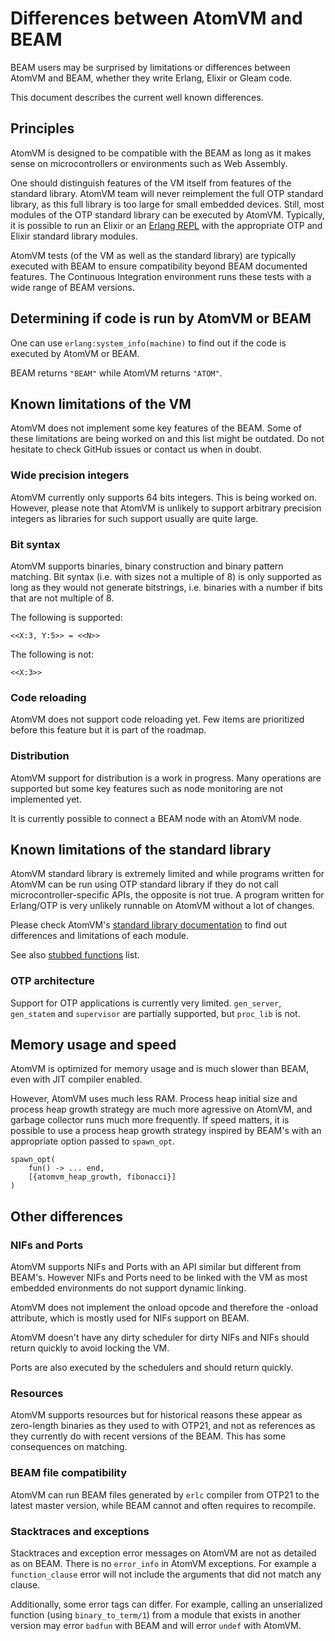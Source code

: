 <!--
 Copyright 2025 Paul Guyot <pguyot@kallisys.net>

 SPDX-License-Identifier: Apache-2.0 OR LGPL-2.1-or-later
-->

# Differences between AtomVM and BEAM

BEAM users may be surprised by limitations or differences between AtomVM and BEAM, whether they
write Erlang, Elixir or Gleam code.

This document describes the current well known differences.

## Principles

AtomVM is designed to be compatible with the BEAM as long as it makes sense on microcontrollers or
environments such as Web Assembly.

One should distinguish features of the VM itself from features of the standard library. AtomVM
team will never reimplement the full OTP standard library, as this full library is too large for
small embedded devices. Still, most modules of the OTP standard library can be executed by AtomVM.
Typically, it is possible to run an Elixir or an
[Erlang REPL](https://github.com/pguyot/atomvm_shell) with the appropriate OTP and Elixir standard
library modules.

AtomVM tests (of the VM as well as the standard library) are typically executed with BEAM to
ensure compatibility beyond BEAM documented features. The Continuous Integration environment runs
these tests with a wide range of BEAM versions.

## Determining if code is run by AtomVM or BEAM

One can use `erlang:system_info(machine)` to find out if the code is executed by AtomVM or BEAM.

BEAM returns `"BEAM"` while AtomVM returns `"ATOM"`.

## Known limitations of the VM

AtomVM does not implement some key features of the BEAM. Some of these limitations are being
worked on and this list might be outdated. Do not hesitate to check GitHub issues or contact us
when in doubt.

### Wide precision integers

AtomVM currently only supports 64 bits integers. This is being worked on. However, please note
that AtomVM is unlikely to support arbitrary precision integers as libraries for such support
usually are quite large.

### Bit syntax

AtomVM supports binaries, binary construction and binary pattern matching. Bit syntax (i.e. with
sizes not a multiple of 8) is only supported as long as they would not generate bitstrings, i.e.
binaries with a number if bits that are not multiple of 8.

The following is supported:

    <<X:3, Y:5>> = <<N>>

The following is not:

    <<X:3>>

### Code reloading

AtomVM does not support code reloading yet. Few items are prioritized before this feature but it
is part of the roadmap.

### Distribution

AtomVM support for distribution is a work in progress. Many operations are supported but some key
features such as node monitoring are not implemented yet.

It is currently possible to connect a BEAM node with an AtomVM node.

## Known limitations of the standard library

AtomVM standard library is extremely limited and while programs written for AtomVM can be run
using OTP standard library if they do not call microcontroller-specific APIs, the opposite is not
true. A program written for Erlang/OTP is very unlikely runnable on AtomVM without a lot of
changes.

Please check AtomVM's [standard library documentation](./apidocs/erlang/estdlib/README.md) to find out differences
and limitations of each module.

See also [stubbed functions](./stubbed-functions.md) list.

### OTP architecture

Support for OTP applications is currently very limited. `gen_server`, `gen_statem` and `supervisor`
are partially supported, but `proc_lib` is not.

## Memory usage and speed

AtomVM is optimized for memory usage and is much slower than BEAM, even with JIT compiler enabled.

However, AtomVM uses much less RAM. Process heap initial size and process heap growth strategy are
much more agressive on AtomVM, and garbage collector runs much more frequently. If speed matters,
it is possible to use a process heap growth strategy inspired by BEAM's with an appropriate option
passed to `spawn_opt`.

    spawn_opt(
        fun() -> ... end,
        [{atomvm_heap_growth, fibonacci}]
    )

## Other differences

### NIFs and Ports

AtomVM supports NIFs and Ports with an API similar but different from BEAM's. However NIFs
and Ports need to be linked with the VM as most embedded environments do not support dynamic
linking.

AtomVM does not implement the onload opcode and therefore the -onload attribute, which is mostly
used for NIFs support on BEAM.

AtomVM doesn't have any dirty scheduler for dirty NIFs and NIFs should return quickly to avoid
locking the VM.

Ports are also executed by the schedulers and should return quickly.

### Resources

AtomVM supports resources but for historical reasons these appear as zero-length binaries as they
used to with OTP21, and not as references as they currently do with recent versions of the BEAM.
This has some consequences on matching.

### BEAM file compatibility

AtomVM can run BEAM files generated by `erlc` compiler from OTP21 to the latest master version,
while BEAM cannot and often requires to recompile.

### Stacktraces and exceptions

Stacktraces and exception error messages on AtomVM are not as detailed as on BEAM. There is no `error_info` in AtomVM exceptions.
For example a `function_clause` error will not include the arguments that did not match any clause.

Additionally, some error tags can differ. For example, calling an unserialized function (using `binary_to_term/1`)
from a module that exists in another version may error `badfun` with BEAM and will error `undef` with AtomVM.
